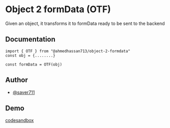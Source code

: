 
# Object 2 formData (OTF)

Given an object, it transforms it to formData ready to be sent to the backend

## Documentation

```
import { OTF } from "@ahmedhassan713/object-2-formdata"
const obj = {........}

const formData = OTF(obj)
```


## Author

- [@saver711](https://www.github.com/saver711)


## Demo
[codesandbox](https://codesandbox.io/s/object-2-formdata-otf-rx7g7n?file=/src/index.ts)
